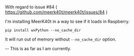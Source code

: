 With regard to issue #84 ( https://github.com/meerk40t/meerk40t/issues/84 )

I'm installing MeerK40t in a way to see if it loads in Raspberry. 

``pip install wxPython --no_cache_dir``

It will run out of memory without `--no_cache_dir` option.

-- This is as far as I am currently. 